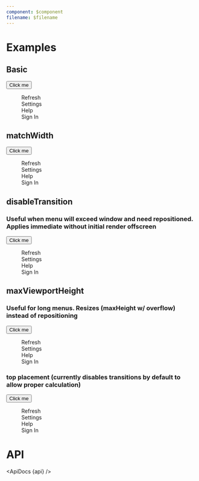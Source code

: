 ```yaml
---
component: $component
filename: $filename
---
```


<script>
  import api from '$lib/components/Menu.svelte?raw&sveld';
  import ApiDocs from '$lib/components/ApiDocs.svelte';

  import Button from '$lib/components/Button.svelte';
  import Menu from '$lib/components/Menu.svelte';
  import Preview from '$lib/components/Preview.svelte';
  import Toggle from '$lib/components/Toggle.svelte';
</script>

# Examples

## Basic

<Preview>
  <Toggle let:on={open} let:toggle>
    <span>
      <Button on:click={toggle}>Click me</Button>
      <Menu {open} on:close={toggle}>
        <div class="p-2 hover:bg-black/5 cursor-pointer">Refresh</div>
        <div class="p-2 hover:bg-black/5 cursor-pointer">Settings</div>
        <div class="p-2 hover:bg-black/5 cursor-pointer">Help</div>
        <div class="p-2 hover:bg-black/5 cursor-pointer">Sign In</div>
      </Menu>
    </span>
  </Toggle>
</Preview>

## matchWidth

<Preview>
  <Toggle let:on={open} let:toggle>
    <span>
      <Button on:click={toggle}>Click me</Button>
      <Menu {open} on:close={toggle} matchWidth>
        <div class="p-2 hover:bg-black/5 cursor-pointer">Refresh</div>
        <div class="p-2 hover:bg-black/5 cursor-pointer">Settings</div>
        <div class="p-2 hover:bg-black/5 cursor-pointer">Help</div>
        <div class="p-2 hover:bg-black/5 cursor-pointer">Sign In</div>
      </Menu>
    </span>
  </Toggle>
</Preview>

## disableTransition

### Useful when menu will exceed window and need repositioned. Applies immediate without initial render offscreen

<Preview>
  <Toggle let:on={open} let:toggle>
    <span>
      <Button on:click={toggle}>Click me</Button>
      <Menu {open} on:close={toggle} matchWidth disableTransition>
        <div class="p-2 hover:bg-black/5 cursor-pointer">Refresh</div>
        <div class="p-2 hover:bg-black/5 cursor-pointer">Settings</div>
        <div class="p-2 hover:bg-black/5 cursor-pointer">Help</div>
        <div class="p-2 hover:bg-black/5 cursor-pointer">Sign In</div>
      </Menu>
    </span>
  </Toggle>
</Preview>

## maxViewportHeight

### Useful for long menus. Resizes (maxHeight w/ overflow) instead of repositioning

<Preview>
  <Toggle let:on={open} let:toggle>
    <span>
      <Button on:click={toggle}>Click me</Button>
      <Menu {open} on:close={toggle} matchWidth maxViewportHeight>
        <div class="p-2 hover:bg-black/5 cursor-pointer">Refresh</div>
        <div class="p-2 hover:bg-black/5 cursor-pointer">Settings</div>
        <div class="p-2 hover:bg-black/5 cursor-pointer">Help</div>
        <div class="p-2 hover:bg-black/5 cursor-pointer">Sign In</div>
      </Menu>
    </span>
  </Toggle>
</Preview>

### top placement (currently disables transitions by default to allow proper calculation)

<Preview>
  <Toggle let:on={open} let:toggle>
    <span>
      <Button on:click={toggle}>Click me</Button>
      <Menu {open} on:close={toggle} matchWidth maxViewportHeight placement="top">
        <div class="p-2 hover:bg-black/5 cursor-pointer">Refresh</div>
        <div class="p-2 hover:bg-black/5 cursor-pointer">Settings</div>
        <div class="p-2 hover:bg-black/5 cursor-pointer">Help</div>
        <div class="p-2 hover:bg-black/5 cursor-pointer">Sign In</div>
      </Menu>
    </span>
  </Toggle>
</Preview>

# API

<ApiDocs {api} />
